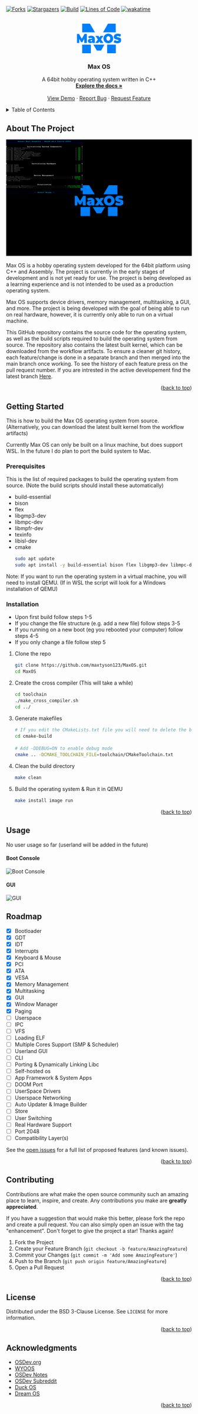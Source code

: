 <!-- Improved compatibility of back to top link: See: https://github.com/maxtyson123/MaxOS/pull/73 -->
<a name="readme-top"></a>
<!--
*** Thanks for checking out the Best-README-Template. If you have a suggestion
*** that would make this better, please fork the repo and create a pull request
*** or simply open an issue with the tag "enhancement".
*** Don't forget to give the project a star!
*** Thanks again! Now go create something AMAZING! :D
-->



<!-- PROJECT SHIELDS -->
<!--
*** I'm using markdown "reference style" links for readability.
*** Reference links are enclosed in brackets [ ] instead of parentheses ( ).
*** See the bottom of this document for the declaration of the reference variables
*** for contributors-url, forks-url, etc. This is an optional, concise syntax you may use.
*** https://www.markdownguide.org/basic-syntax/#reference-style-links
-->
[![Forks][forks-shield]][forks-url]
[![Stargazers][stars-shield]][stars-url]
[![Build][built-shield]][built-url]
[![Lines of Code][loc-shield]][loc-url]
[![wakatime][wakatime-shield]][wakatime-url]


<!-- PROJECT LOGO -->
<br />
<div align="center">
  <a href="https://github.com/maxtyson123/MaxOS">
    <img src="docs/Screenshots/Logo.png" alt="Logo" width="120" height="80">
  </a>

<h3 align="center">Max OS</h3>

  <p align="center">
    A 64bit hobby operating system written in C++
    <br />
    <a href="https://maxtyson123.github.io/MaxOS/html/"><strong>Explore the docs »</strong></a>
    <br />
    <br />
    <a href="https://github.com/maxtyson123/MaxOS">View Demo</a>
    ·
    <a href="https://github.com/maxtyson123/MaxOS/issues">Report Bug</a>
    ·
    <a href="https://github.com/maxtyson123/MaxOS/issues">Request Feature</a>
  </p>
</div>



<!-- TABLE OF CONTENTS -->
<details>
  <summary>Table of Contents</summary>
  <ol>
    <li>
      <a href="#about-the-project">About The Project</a>
    </li>
    <li>
      <a href="#getting-started">Getting Started</a>
      <ul>
        <li><a href="#prerequisites">Prerequisites</a></li>
        <li><a href="#installation">Installation</a></li>
      </ul>
    </li>
    <li><a href="#usage">Usage</a></li>
    <li><a href="#roadmap">Roadmap</a></li>
    <li><a href="#contributing">Contributing</a></li>
    <li><a href="#license">License</a></li>
    <li><a href="#acknowledgments">Acknowledgments</a></li>
  </ol>
</details>



<!-- ABOUT THE PROJECT -->
## About The Project

[![MaxOS][product-screenshot]](#)


Max OS is a hobby operating system developed for the 64bit platform using C++ and Assembly. The project is currently in the early stages of development and is not yet ready for use. The project is being developed as a learning experience and is not intended to be used as a production operating system.

Max OS supports device drivers, memory management, multitasking, a GUI, and more. The project is being developed with the goal of being able to run on real hardware, however, it is currently only able to run on a virtual machine.

This GitHub repository contains the source code for the operating system, as well as the build scripts required to build the operating system from source. The repository also contains the latest built kernel, which can be downloaded from the workflow artifacts. To ensure a cleaner git history, each feature/change is done in a separate branch and then merged into the main branch once working. To see the history of each feature press on the pull request number. If you are intrested in the active developement find the latest branch <a href="https://github.com/maxtyson123/MaxOS/branches">Here</a>.

<p align="right">(<a href="#readme-top">back to top</a>)</p>

<!-- GETTING STARTED -->
## Getting Started

This is how to build the Max OS operating system from source. (Alternatively, you can download the latest built kernel from the workflow artifacts)

Currently Max OS can only be built on a linux machine, but does support WSL. In the future I do plan to port the build system to Mac. 

### Prerequisites

This is the list of required packages to build the operating system from source. (Note the build scripts should install these automatically)
* build-essential
* bison
* flex
* libgmp3-dev
* libmpc-dev
* libmpfr-dev
* texinfo
* libisl-dev
* cmake
  ```sh
  sudo apt update
  sudo apt install -y build-essential bison flex libgmp3-dev libmpc-dev libmpfr-dev texinfo libisl-dev cmake
  ```

Note: If you want to run the operating system in a virtual machine, you will need to install QEMU. (If in WSL the script will look for a Windows installation of QEMU)
### Installation

- Upon first build follow steps 1-5
- If you change the file structure (e.g. add a new file) follow steps 3-5
- If you running on a new boot (eg you rebooted your computer) follow steps 4-5
- If you only change a file follow step 5

1. Clone the repo
   ```sh
   git clone https://github.com/maxtyson123/MaxOS.git
   cd MaxOS
   ```

2. Create the cross compiler (This will take a while)
   ```sh
   cd toolchain
   ./make_cross_compiler.sh
   cd ../
   ```

3. Generate makefiles
   ```sh
   # If you edit the CMakeLists.txt file you will need to delete the build directory contents (not the folder) and regenerate the makefiles
   cd cmake-build
   
   # Add -DDEBUG=ON to enable debug mode
   cmake .. -DCMAKE_TOOLCHAIN_FILE=toolchain/CMakeToolchain.txt
   ```

4. Clean the build directory
   ```sh
   make clean
   ```

5. Build the operating system & Run it in QEMU
   ```sh
   make install image run
   ```

<p align="right">(<a href="#readme-top">back to top</a>)</p>



<!-- USAGE EXAMPLES -->
## Usage

No user usage so far (userland will be added in the future)

#### Boot Console
![Boot Console](docs/Screenshots/Boot/Console20%v2.png)

#### GUI
![GUI](docs/Screenshots/GUI/Windows20%VESA.png)

<!-- ROADMAP -->
## Roadmap

- [x] Bootloader
- [x] GDT
- [x] IDT
- [x] Interrupts
- [x] Keyboard & Mouse
- [x] PCI
- [x] ATA
- [x] VESA
- [x] Memory Management
- [x] Multitasking
- [x] GUI
- [x] Window Manager
- [x] Paging
- [ ] Userspace
- [ ] IPC
- [ ] VFS
- [ ] Loading ELF
- [ ] Multiple Cores Support (SMP & Scheduler)
- [ ] Userland GUI
- [ ] CLI
- [ ] Porting & Dynamically Linking Libc
- [ ] Self-hosted os
- [ ] App Framework & System Apps
- [ ] DOOM Port
- [ ] UserSpace Drivers
- [ ] Userspace Networking
- [ ] Auto Updater & Image Builder
- [ ] Store
- [ ] User Switching
- [ ] Real Hardware Support
- [ ] Port 2048
- [ ] Compatibility Layer(s)
 
See the [open issues](https://github.com/maxtyson123/MaxOS/issues) for a full list of proposed features (and known issues).

<p align="right">(<a href="#readme-top">back to top</a>)</p>



<!-- CONTRIBUTING -->
## Contributing

Contributions are what make the open source community such an amazing place to learn, inspire, and create. Any contributions you make are **greatly appreciated**.

If you have a suggestion that would make this better, please fork the repo and create a pull request. You can also simply open an issue with the tag "enhancement".
Don't forget to give the project a star! Thanks again!

1. Fork the Project
2. Create your Feature Branch (`git checkout -b feature/AmazingFeature`)
3. Commit your Changes (`git commit -m 'Add some AmazingFeature'`)
4. Push to the Branch (`git push origin feature/AmazingFeature`)
5. Open a Pull Request

<p align="right">(<a href="#readme-top">back to top</a>)</p>



<!-- LICENSE -->
## License

Distributed under the BSD 3-Clause License. See `LICENSE` for more information.

<p align="right">(<a href="#readme-top">back to top</a>)</p>


<!-- ACKNOWLEDGMENTS -->
## Acknowledgments

* [OSDev.org](https://wiki.osdev.org/)
* [WYOOS](http://wyoos.org/)
* [OSDev Notes](https://github.com/dreamportdev/Osdev-Notes/)
* [OSDev Subreddit](https://www.reddit.com/r/osdev/)
* [Duck OS](https://github.com/byteduck/duckOS)
* [Dream OS](https://github.com/dreamos82/Dreamos64)

<p align="right">(<a href="#readme-top">back to top</a>)</p>


<!-- MARKDOWN LINKS & IMAGES -->
<!-- https://www.markdownguide.org/basic-syntax/#reference-style-links -->
[product-screenshot]: docs/Screenshots/Boot/Console_v3.png
[contributors-shield]: https://img.shields.io/github/contributors/maxtyson123/MaxOS.svg?style=for-the-badge
[contributors-url]: https://github.com/maxtyson123/MaxOS/graphs/contributors
[forks-shield]: https://img.shields.io/github/forks/maxtyson123/MaxOS.svg?style=for-the-badge
[forks-url]: https://github.com/maxtyson123/MaxOS/network/members
[stars-shield]: https://img.shields.io/github/stars/maxtyson123/MaxOS.svg?style=for-the-badge
[stars-url]: https://github.com/maxtyson123/MaxOS/stargazers
[issues-shield]: https://img.shields.io/github/issues/maxtyson123/MaxOS.svg?style=for-the-badge
[issues-url]: https://github.com/maxtyson123/MaxOS/issues
[built-shield]: https://img.shields.io/github/actions/workflow/status/maxtyson123/MaxOS/max-os.yml?style=for-the-badge
[built-url]: https://github.com/maxtyson123/MaxOS/actions/workflows/max-os.yml
[loc-shield]: https://tokei.rs/b1/github/maxtyson123/MaxOS?style=for-the-badge
[loc-url]: https://github.com/maxtyson123/MaxOS
[wakatime-shield]: https://wakatime.com/badge/github/maxtyson123/MaxOS.svg?style=for-the-badge
[wakatime-url]: https://wakatime.com/badge/github/maxtyson123/MaxOS

